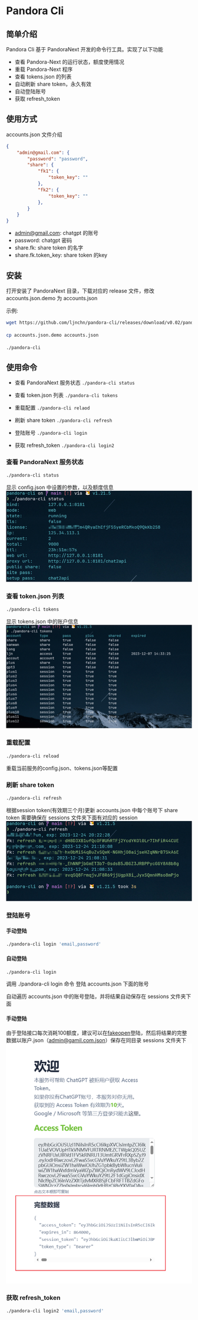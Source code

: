 # Pandora Cli
## 简单介绍
Pandora Cli 基于 PandoraNext 开发的命令行工具。实现了以下功能

- 查看 Pandora-Next 的运行状态，额度使用情况
- 重载 Pandora-Next 程序
- 查看 tokens.json 的列表
- 自动刷新 share token，永久有效
- 自动登陆账号
- 获取 refresh_token

## 使用方式
accounts.json 文件介绍

```json
{
    "admin@gmail.com": {
        "password": "password",
        "share": {
            "fk1": {
                "token_key": ""
            },
            "fk2": {
                "token_key": ""
            },
        }
    }
}
```

- admin@gmail.com: chatgpt 的账号
- password: chatgpt 密码
- share.fk: share token 的名字
- share.fk.token_key: share token 的key

## 安装
打开安装了 PandoraNext 目录，下载对应的 release 文件，修改 accounts.json.demo 为 accounts.json

示例:
``` bash
wget https://github.com/ljnchn/pandora-cli/releases/download/v0.02/pandora-cli-linux-386-v0.02.tar.gz

cp accounts.json.demo accounts.json

./pandora-cli

```

## 使用命令


- 查看 PandoraNext 服务状态
`./pandora-cli status`

- 查看 token.json 列表
`./pandora-cli tokens`

- 重载配置
`./pandora-cli relaod`

- 刷新 share token
`./pandora-cli refresh`

- 登陆账号
`./pandora-cli login`

- 获取 refresh_token
`./pandora-cli login2`

### 查看 PandoraNext 服务状态
```bash
./pandora-cli status
```
显示 config.json 中设置的参数，以及额度信息
![服务状态](./pic/image.png)

### 查看 token.json 列表
```bash
./pandora-cli tokens
```
显示 tokens.json 中的账户信息
![服务状态](./pic/image2.png)

### 重载配置
```bash
./pandora-cli reload
```
重载当前服务的config.json、tokens.json等配置

### 刷新 share token
```bash
./pandora-cli refresh
```
根据session token(有效期三个月)更新 accounts.json 中每个账号下 share token
需要确保在 sessions 文件夹下面有对应的 session
![服务状态](./pic/image3.png)
### 登陆账号
#### 手动登陆
```bash
./pandora-cli login 'email,password'
```
#### 自动登陆
```bash
./pandora-cli login
```
调用 ./pandora-cli login 命令
登陆 accounts.json 下面的账号

自动遍历 accounts.json 中的账号登陆，并将结果自动保存在 sessions 文件夹下面

#### 手动登陆
由于登陆接口每次消耗100额度，建议可以在[fakeopen](https://ai.fakeopen.com/auth1)登陆，然后将结果的完整数据以账户.json（admin@gamil.com.json）保存在同目录 sessions 文件夹下
![auth1](./pic/image4.png)

### 获取 refresh_token
```bash
./pandora-cli login2 'email,password'
```
